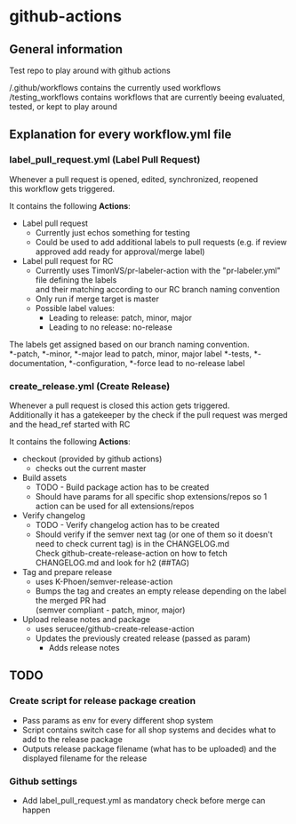 # github-actions  
## General information
Test repo to play around with github actions  

/.github/workflows contains the currently used workflows  
/testing_workflows contains workflows that are currently beeing evaluated, tested, or kept to play around  

## Explanation for every workflow.yml file  

### label_pull_request.yml (Label Pull Request)

Whenever a pull request is opened, edited, synchronized, reopened  
this workflow gets triggered.  

It contains the following **Actions**:  
* Label pull request
  * Currently just echos something for testing
  * Could be used to add additional labels to pull requests (e.g. if review approved add ready for approval/merge label)
* Label pull request for RC
  * Currently uses TimonVS/pr-labeler-action with the "pr-labeler.yml" file defining the labels  
    and their matching according to our RC branch naming convention
  * Only run if merge target is master
  * Possible label values:
    * Leading to release: patch, minor, major
    * Leading to no release: no-release  
    
The labels get assigned based on our branch naming convention.  
*-patch, *-minor, *-major lead to patch, minor, major label
*-tests, *-documentation, *-configuration, *-force lead to no-release label  

### create_release.yml (Create Release)

Whenever a pull request is closed this action gets triggered.  
Additionally it has a gatekeeper by the check if the pull request was merged and the head_ref started with RC  

It contains the following **Actions**:
* checkout (provided by github actions)
  * checks out the current master  
* Build assets
  * TODO - Build package action has to be created
  * Should have params for all specific shop extensions/repos so 1 action can be used for all extensions/repos  
* Verify changelog
  * TODO - Verify changelog action has to be created
  * Should verify if the semver next tag (or one of them so it doesn't need to check current tag) is in the CHANGELOG.md  
    Check github-create-release-action on how to fetch CHANGELOG.md and look for h2 (##TAG)
* Tag and prepare release
  * uses K-Phoen/semver-release-action
  * Bumps the tag and creates an empty release depending on the label the merged PR had  
    (semver compliant - patch, minor, major)
* Upload release notes and package
  * uses serucee/github-create-release-action
  * Updates the previously created release (passed as param)
    * Adds release notes

## TODO

### Create script for release package creation
* Pass params as env for every different shop system
* Script contains switch case for all shop systems and decides what to add to the release package
* Outputs release package filename (what has to be uploaded) and the displayed filename for the release

### Github settings
* Add label_pull_request.yml as mandatory check before merge can happen